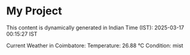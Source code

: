 # My Project

This content is dynamically generated in Indian Time (IST): 2025-03-17 00:15:27 IST


Current Weather in Coimbatore:
Temperature: 26.88 °C
Condition: mist
